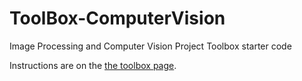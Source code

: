 # ToolBox-ComputerVision

Image Processing and Computer Vision Project Toolbox starter code

Instructions are on the [the toolbox page](https://sd18fall.github.io/toolboxes/image-processing).
